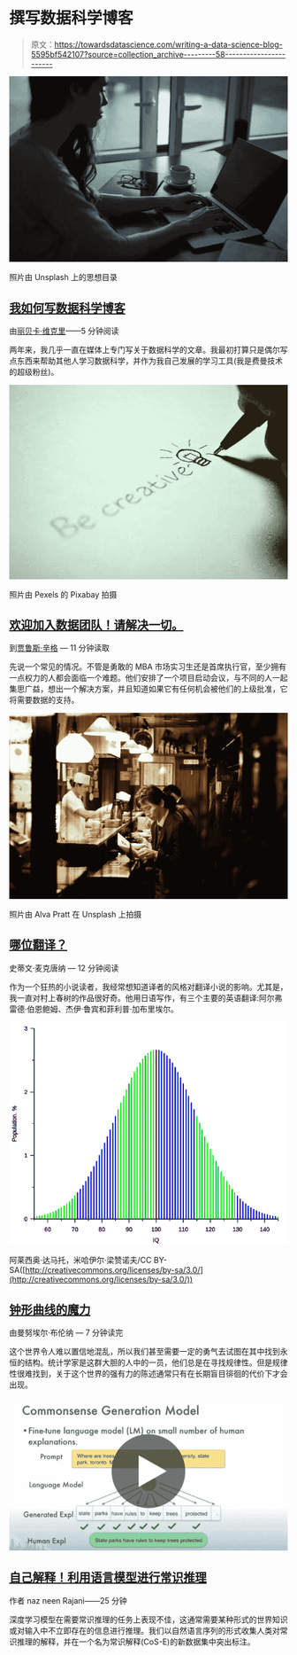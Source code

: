 # 撰写数据科学博客

> 原文：<https://towardsdatascience.com/writing-a-data-science-blog-5595bf542107?source=collection_archive---------58----------------------->

![](img/34bfbd976970c914715e3c7f7adf4980.png)

照片由 Unsplash 上的思想目录

## [我如何写数据科学博客](/how-i-write-a-data-science-blog-62e4108fe478)

由[丽贝卡·维克里](https://medium.com/u/8b7aca3e5b1c?source=post_page-----5595bf542107--------------------------------)——5 分钟阅读

两年来，我几乎一直在媒体上专门写关于数据科学的文章。我最初打算只是偶尔写点东西来帮助其他人学习数据科学，并作为我自己发展的学习工具(我是费曼技术的超级粉丝)。

![](img/acd88cdf006610c0a570af814c380a4d.png)

照片由 Pexels 的 Pixabay 拍摄

## [欢迎加入数据团队！请解决一切。](/welcome-to-the-data-team-please-solve-everything-part-i-the-problem-13a157551804)

到[贾鲁斯·辛格](https://medium.com/u/413ac87ff804?source=post_page-----5595bf542107--------------------------------) — 11 分钟读取

先说一个常见的情况。不管是勇敢的 MBA 市场实习生还是首席执行官，至少拥有一点权力的人都会面临一个难题。他们安排了一个项目启动会议，与不同的人一起集思广益，想出一个解决方案，并且知道如果它有任何机会被他们的上级批准，它将需要数据的支持。

![](img/ebbbb9844abc3651850d54e58003b381.png)

照片由 Alva Pratt 在 Unsplash 上拍摄

## [哪位翻译？](/which-translator-870bae18f3bf)

史蒂文·麦克唐纳 — 12 分钟阅读

作为一个狂热的小说读者，我经常想知道译者的风格对翻译小说的影响。尤其是，我一直对村上春树的作品很好奇。他用日语写作，有三个主要的英语翻译:阿尔弗雷德·伯恩鲍姆、杰伊·鲁宾和菲利普·加布里埃尔。

![](img/11a60eec4010b815dbc3d3f9d1e7386c.png)

阿莱西奥·达马托，米哈伊尔·梁赞诺夫/CC BY-SA([http://creativecommons.org/licenses/by-sa/3.0/](http://creativecommons.org/licenses/by-sa/3.0/))

## [钟形曲线的魔力](/the-magic-of-the-bell-curve-60caa40bf182)

由曼努埃尔·布伦纳 — 7 分钟读完

这个世界令人难以置信地混乱，所以我们甚至需要一定的勇气去试图在其中找到永恒的结构。统计学家是这群大胆的人中的一员，他们总是在寻找规律性。但是规律性很难找到，关于这个世界的强有力的陈述通常只有在长期盲目徘徊的代价下才会出现。

![](img/2407032e8bc8295326960c681f50ec73.png)

## [自己解释！利用语言模型进行常识推理](/explain-yourself-leveraging-language-models-for-common-sense-reasoning-1c988b8b24cd)

作者 naz neen Rajani——25 分钟

深度学习模型在需要常识推理的任务上表现不佳，这通常需要某种形式的世界知识或对输入中不立即存在的信息进行推理。我们以自然语言序列的形式收集人类对常识推理的解释，并在一个名为常识解释(CoS-E)的新数据集中突出标注。